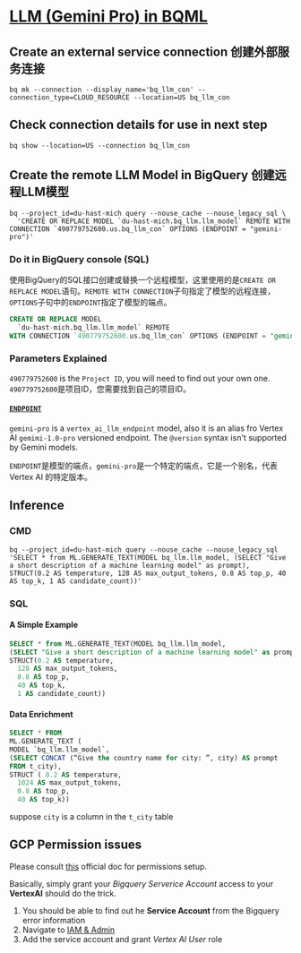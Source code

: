# [LLM (Gemini Pro) in BQML](https://cloud.google.com/bigquery/docs/generate-text)

## Create an external service connection 创建外部服务连接

```shell
bq mk --connection --display_name='bq_llm_con' --connection_type=CLOUD_RESOURCE --location=US bq_llm_con
```

## Check connection details for use in next step

```shell
bq show --location=US --connection bq_llm_con
```

## Create the remote LLM Model in BigQuery 创建远程LLM模型

```shell
bq --project_id=du-hast-mich query --nouse_cache --nouse_legacy_sql \
  'CREATE OR REPLACE MODEL `du-hast-mich.bq_llm.llm_model` REMOTE WITH CONNECTION `490779752600.us.bq_llm_con` OPTIONS (ENDPOINT = "gemini-pro")'
```

### Do it in BigQuery console (SQL)

使用BigQuery的SQL接口创建或替换一个远程模型，这里使用的是`CREATE OR REPLACE MODEL`语句。`REMOTE WITH CONNECTION`子句指定了模型的远程连接，`OPTIONS`子句中的`ENDPOINT`指定了模型的端点。

```sql
CREATE OR REPLACE MODEL
  `du-hast-mich.bq_llm.llm_model` REMOTE
WITH CONNECTION `490779752600.us.bq_llm_con` OPTIONS (ENDPOINT = "gemini-pro")
```

### Parameters Explained

`490779752600` is the `Project ID`, you will need to find out your own one. `490779752600`是项目ID，您需要找到自己的项目ID。

#### [`ENDPOINT`](https://cloud.google.com/bigquery/docs/reference/standard-sql/bigqueryml-syntax-create-remote-model#gemini-api-text-models)

`gemini-pro` is a `vertex_ai_llm_endpoint` model, also it is an alias fro Vertex AI `gemimi-1.0-pro` versioned endpoint. The `@version` syntax isn't supported by Gemini models.

`ENDPOINT`是模型的端点，`gemini-pro`是一个特定的端点，它是一个别名，代表 Vertex AI 的特定版本。

## Inference

### CMD

```shell
bq --project_id=du-hast-mich query --nouse_cache --nouse_legacy_sql 'SELECT * from ML.GENERATE_TEXT(MODEL bq_llm.llm_model, (SELECT "Give a short description of a machine learning model" as prompt), STRUCT(0.2 AS temperature, 128 AS max_output_tokens, 0.8 AS top_p, 40 AS top_k, 1 AS candidate_count))'
```

### SQL

#### A Simple Example

```sql
SELECT * from ML.GENERATE_TEXT(MODEL bq_llm.llm_model, 
(SELECT "Give a short description of a machine learning model" as prompt), 
STRUCT(0.2 AS temperature, 
  128 AS max_output_tokens, 
  0.8 AS top_p, 
  40 AS top_k, 
  1 AS candidate_count))
```

#### Data Enrichment

```sql
SELECT * FROM
ML.GENERATE_TEXT (
MODEL `bq_llm.llm_model`,
(SELECT CONCAT (“Give the country name for city: ”, city) AS prompt
FROM t_city),
STRUCT ( 0.2 AS temperature,
  1024 AS max_output_tokens,
  0.8 AS top_p,
  40 AS top_k))
```

suppose `city` is a column in the `t_city` table

## GCP Permission issues

Please consult [this](https://cloud.google.com/bigquery/docs/generate-text-tutorial#grant-permissions) official doc for permissions setup.

Basically, simply grant your *Bigquery Serverice Account* access to your **VertexAI** should do the trick.

1. You should be able to find out he **Service Account** from the Bigquery error information
2. Navigate to [IAM & Admin](https://pantheon.corp.google.com/iam-admin/iam)
3. Add the service account and grant *Vertex AI User* role
